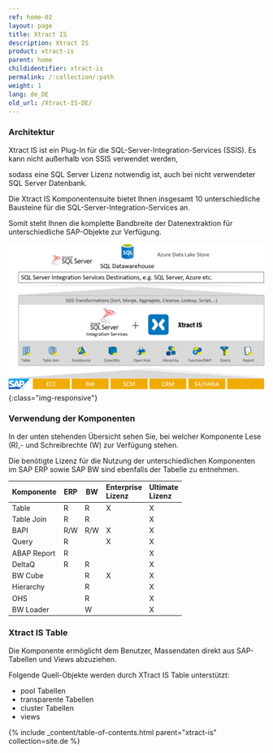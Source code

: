 ```yaml
---
ref: home-02
layout: page
title: Xtract IS
description: Xtract IS
product: xtract-is
parent: home
childidentifier: xtract-is
permalink: /:collection/:path
weight: 1
lang: de_DE
old_url: /Xtract-IS-DE/
---
```


### Architektur

Xtract IS ist ein Plug-In für die SQL-Server-Integration-Services (SSIS). Es kann nicht außerhalb von SSIS verwendet werden, 

sodass eine SQL Server Lizenz notwendig ist, auch bei nicht verwendeter SQL Server Datenbank. 

Die Xtract IS Komponentensuite bietet Ihnen insgesamt 10 unterschiedliche Bausteine für die SQL-Server-Integration-Services an.

Somit steht Ihnen die komplette Bandbreite der Datenextraktion für unterschiedliche SAP-Objekte zur Verfügung.

![XIS-Architecture](/img/content/xis-arch.png){:class="img-responsive"}


### Verwendung der Komponenten

In der unten stehenden Übersicht sehen Sie, bei welcher Komponente Lese (R),- und Schreibrechte (W) zur Verfügung stehen. 

Die benötigte Lizenz für die Nutzung der unterschiedlichen Komponenten im SAP ERP sowie SAP BW sind ebenfalls der Tabelle zu entnehmen.

| Komponente | ERP | BW | Enterprise <br> Lizenz | Ultimate <br> Lizenz  |
|-------------|-----|----|:--|:--|
| Table       | R   | R  | X                  | X                |
| Table Join  | R   | R  |                    | X                |
| BAPI        | R/W  | R/W | X                  | X                |
| Query       | R   |    | X                  | X                |
| ABAP Report | R   |    |                    | X                |
| DeltaQ      | R   | R  |                    | X                |
| BW Cube     |     | R  | X                  | X                |
| Hierarchy   |     | R  |                    | X                |
| OHS         |     | R  |                    | X                |
| BW Loader   |     | W  |                    | X                | 

### Xtract IS Table

Die Komponente ermöglicht dem Benutzer, Massendaten direkt aus SAP-Tabellen und Views abzuziehen.

Folgende Quell-Objekte werden durch XTract IS Table unterstützt:

- pool Tabellen
- transparente Tabellen
- cluster Tabellen
- views




{% include _content/table-of-contents.html parent="xtract-is" collection=site.de %}